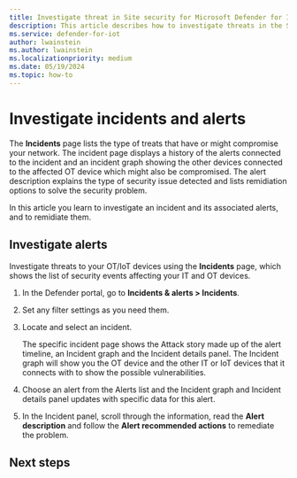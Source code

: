 ```yaml
---
title: Investigate threat in Site security for Microsoft Defender for IoT in XDR Defender portal
description: This article describes how to investigate threats in the Site security feature of Microsoft Defender for IoT in XDR Defender portal
ms.service: defender-for-iot
author: lwainstein
ms.author: lwainstein
ms.localizationpriority: medium
ms.date: 05/19/2024
ms.topic: how-to
---
```


# Investigate incidents and alerts
<!-- change title  to investigate-alerts.md ?? LIMOR-->
The **Incidents** page lists the type of treats that have or might compromise your network. The incident page displays a history of the alerts connected to the incident and an incident graph showing the other devices connected to the affected OT device which might also be compromised. The alert description explains the type of security issue detected and lists remidiation options to solve the security problem.

In this article you learn to investigate an incident and its associated alerts, and to remidiate them.

## Investigate alerts

Investigate threats to your OT/IoT devices using the **Incidents** page, which shows the list of security events affecting your IT and OT devices.

1. In the Defender portal, go to **Incidents & alerts > Incidents**.

1. Set any filter settings as you need them.

1. Locate and select an incident.

    The specific incident page shows the Attack story made up of the alert timeline, an Incident graph and the Incident details panel. The Incident graph will show you the OT device and the other IT or IoT devices that it connects with to show the possible vulnerabilities.

1. Choose an alert from the Alerts list and the Incident graph and Incident details panel updates with specific data for this alert.

1. In the Incident panel, scroll through the information, read the **Alert description** and follow the **Alert recommended actions** to remediate the problem.

<!-- screen shots - any examples - for 3 and 5 AMIT-->
## Next steps
